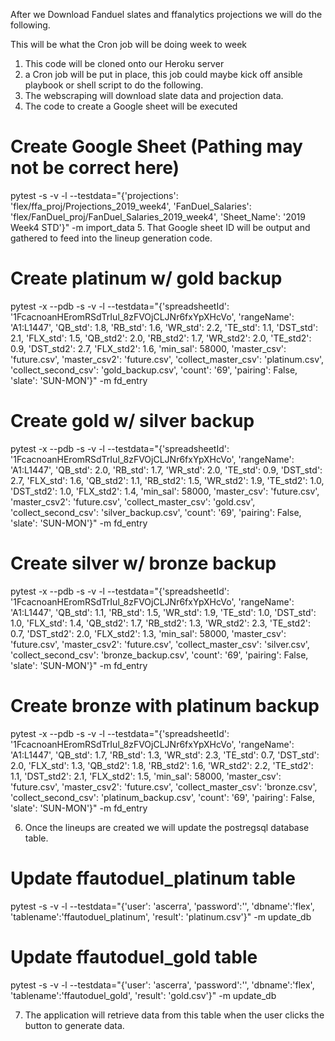 After we Download Fanduel slates and ffanalytics projections we will do the following.

This will be what the Cron job will be doing week to week

1. This code will be cloned onto our Heroku server
2. a Cron job will be put in place, this job could maybe kick off ansible playbook or shell script to do the following.
3. The webscraping will download slate data and projection data.
4. The code to create a Google sheet will be executed
# Create Google Sheet (Pathing may not be correct here)
pytest -s -v -l --testdata="{'projections': 'flex/ffa_proj/Projections_2019_week4', 'FanDuel_Salaries': 'flex/FanDuel_proj/FanDuel_Salaries_2019_week4', 'Sheet_Name': '2019 Week4 STD'}" -m import_data
5. That Google sheet ID will be output and gathered to feed into the lineup generation code.
# Create platinum w/ gold backup
pytest -x --pdb -s -v -l --testdata="{'spreadsheetId': '1FcacnoanHEromRSdTrIul_8zFVOjCLJNr6fxYpXHcVo', 'rangeName': 'A1:L1447', 'QB_std': 1.8, 'RB_std': 1.6, 'WR_std': 2.2, 'TE_std': 1.1, 'DST_std': 2.1, 'FLX_std': 1.5, 'QB_std2': 2.0, 'RB_std2': 1.7, 'WR_std2': 2.0, 'TE_std2': 0.9, 'DST_std2': 2.7, 'FLX_std2': 1.6, 'min_sal': 58000, 'master_csv': 'future.csv', 'master_csv2': 'future.csv', 'collect_master_csv': 'platinum.csv', 'collect_second_csv': 'gold_backup.csv', 'count': '69', 'pairing': False, 'slate': 'SUN-MON'}" -m fd_entry

# Create gold w/ silver backup
pytest -x --pdb -s -v -l --testdata="{'spreadsheetId': '1FcacnoanHEromRSdTrIul_8zFVOjCLJNr6fxYpXHcVo', 'rangeName': 'A1:L1447', 'QB_std': 2.0, 'RB_std': 1.7, 'WR_std': 2.0, 'TE_std': 0.9, 'DST_std': 2.7, 'FLX_std': 1.6,  'QB_std2': 1.1, 'RB_std2': 1.5, 'WR_std2': 1.9, 'TE_std2': 1.0, 'DST_std2': 1.0, 'FLX_std2': 1.4, 'min_sal': 58000, 'master_csv': 'future.csv', 'master_csv2': 'future.csv', 'collect_master_csv': 'gold.csv', 'collect_second_csv': 'silver_backup.csv', 'count': '69', 'pairing': False, 'slate': 'SUN-MON'}" -m fd_entry

# Create silver w/ bronze backup
pytest -x --pdb -s -v -l --testdata="{'spreadsheetId': '1FcacnoanHEromRSdTrIul_8zFVOjCLJNr6fxYpXHcVo', 'rangeName': 'A1:L1447', 'QB_std': 1.1, 'RB_std': 1.5, 'WR_std': 1.9, 'TE_std': 1.0, 'DST_std': 1.0, 'FLX_std': 1.4, 'QB_std2': 1.7, 'RB_std2': 1.3, 'WR_std2': 2.3, 'TE_std2': 0.7, 'DST_std2': 2.0, 'FLX_std2': 1.3, 'min_sal': 58000, 'master_csv': 'future.csv', 'master_csv2': 'future.csv', 'collect_master_csv': 'silver.csv', 'collect_second_csv': 'bronze_backup.csv', 'count': '69', 'pairing': False, 'slate': 'SUN-MON'}" -m fd_entry

# Create bronze with platinum backup
pytest -x --pdb -s -v -l --testdata="{'spreadsheetId': '1FcacnoanHEromRSdTrIul_8zFVOjCLJNr6fxYpXHcVo', 'rangeName': 'A1:L1447', 'QB_std': 1.7, 'RB_std': 1.3, 'WR_std': 2.3, 'TE_std': 0.7, 'DST_std': 2.0, 'FLX_std': 1.3, 'QB_std2': 1.8, 'RB_std2': 1.6, 'WR_std2': 2.2, 'TE_std2': 1.1, 'DST_std2': 2.1, 'FLX_std2': 1.5, 'min_sal': 58000, 'master_csv': 'future.csv', 'master_csv2': 'future.csv', 'collect_master_csv': 'bronze.csv', 'collect_second_csv': 'platinum_backup.csv', 'count': '69', 'pairing': False, 'slate': 'SUN-MON'}" -m fd_entry

6. Once the lineups are created we will update the postregsql database table.
# Update ffautoduel_platinum table
pytest -s -v -l --testdata="{'user': 'ascerra', 'password':'<Redacted>', 'dbname':'flex', 'tablename':'ffautoduel_platinum', 'result': 'platinum.csv'}" -m update_db

# Update ffautoduel_gold table
pytest -s -v -l --testdata="{'user': 'ascerra', 'password':'<Redacted>', 'dbname':'flex', 'tablename':'ffautoduel_gold', 'result': 'gold.csv'}" -m update_db

7. The application will retrieve data from this table when the user clicks the button to generate data.
